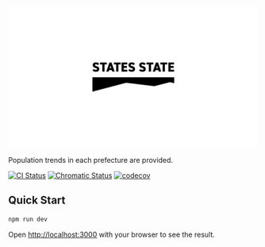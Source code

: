 ![States State](./hero.png)

Population trends in each prefecture are provided.

[![CI Status](https://img.shields.io/github/workflow/status/settyan/states-state/CI?style=flat&colorA=000000&colorB=000000&label=CI)](https://github.com/settyan/states-state/actions/workflows/ci.yml)
[![Chromatic Status](https://img.shields.io/github/workflow/status/settyan/states-state/Chromatic?style=flat&colorA=000000&colorB=000000&label=Chromatic)](https://github.com/settyan/states-state/actions/workflows/chromatic.yml)
[![codecov](https://img.shields.io/codecov/c/gh/settyan/states-state?token=ICMISOCOIF&style=flat&colorA=000000&colorB=000000)](https://codecov.io/gh/settyan/states-state)

## Quick Start

```bash
npm run dev
```

Open [http://localhost:3000](http://localhost:3000) with your browser to see the result.
